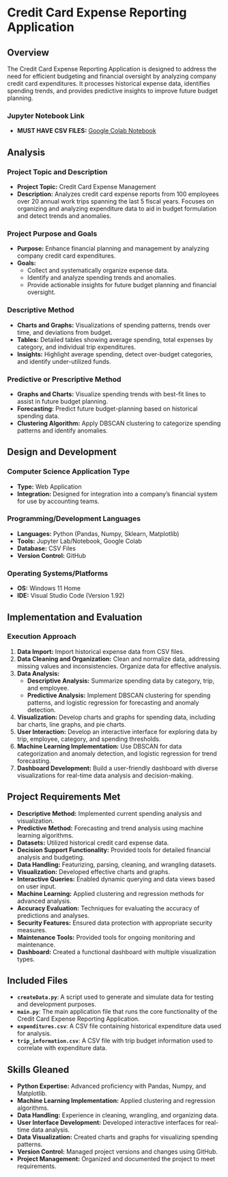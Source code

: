 # Credit Card Expense Reporting Application

## Overview

The Credit Card Expense Reporting Application is designed to address the need for efficient budgeting and financial oversight by analyzing company credit card expenditures. It processes historical expense data, identifies spending trends, and provides predictive insights to improve future budget planning.

### Jupyter Notebook Link

- **MUST HAVE CSV FILES:** [Google Colab Notebook](https://colab.research.google.com/drive/1kcNTUj6hnwmr6QdchR1EncKv2fgENMsz?usp=sharing)

## Analysis

### Project Topic and Description

- **Project Topic:** Credit Card Expense Management
- **Description:** Analyzes credit card expense reports from 100 employees over 20 annual work trips spanning the last 5 fiscal years. Focuses on organizing and analyzing expenditure data to aid in budget formulation and detect trends and anomalies.

### Project Purpose and Goals

- **Purpose:** Enhance financial planning and management by analyzing company credit card expenditures.
- **Goals:**
  - Collect and systematically organize expense data.
  - Identify and analyze spending trends and anomalies.
  - Provide actionable insights for future budget planning and financial oversight.

### Descriptive Method

- **Charts and Graphs:** Visualizations of spending patterns, trends over time, and deviations from budget.
- **Tables:** Detailed tables showing average spending, total expenses by category, and individual trip expenditures.
- **Insights:** Highlight average spending, detect over-budget categories, and identify under-utilized funds.

### Predictive or Prescriptive Method

- **Graphs and Charts:** Visualize spending trends with best-fit lines to assist in future budget planning.
- **Forecasting:** Predict future budget-planning based on historical spending data.
- **Clustering Algorithm:** Apply DBSCAN clustering to categorize spending patterns and identify anomalies.

## Design and Development

### Computer Science Application Type

- **Type:** Web Application
- **Integration:** Designed for integration into a company’s financial system for use by accounting teams.

### Programming/Development Languages

- **Languages:** Python (Pandas, Numpy, Sklearn, Matplotlib)
- **Tools:** Jupyter Lab/Notebook, Google Colab
- **Database:** CSV Files
- **Version Control:** GitHub

### Operating Systems/Platforms

- **OS:** Windows 11 Home
- **IDE:** Visual Studio Code (Version 1.92)

## Implementation and Evaluation

### Execution Approach

1. **Data Import:** Import historical expense data from CSV files.
2. **Data Cleaning and Organization:** Clean and normalize data, addressing missing values and inconsistencies. Organize data for effective analysis.
3. **Data Analysis:**
   - **Descriptive Analysis:** Summarize spending data by category, trip, and employee.
   - **Predictive Analysis:** Implement DBSCAN clustering for spending patterns, and logistic regression for forecasting and anomaly detection.
4. **Visualization:** Develop charts and graphs for spending data, including bar charts, line graphs, and pie charts.
5. **User Interaction:** Develop an interactive interface for exploring data by trip, employee, category, and spending thresholds.
6. **Machine Learning Implementation:** Use DBSCAN for data categorization and anomaly detection, and logistic regression for trend forecasting.
7. **Dashboard Development:** Build a user-friendly dashboard with diverse visualizations for real-time data analysis and decision-making.

## Project Requirements Met

- **Descriptive Method:** Implemented current spending analysis and visualization.
- **Predictive Method:** Forecasting and trend analysis using machine learning algorithms.
- **Datasets:** Utilized historical credit card expense data.
- **Decision Support Functionality:** Provided tools for detailed financial analysis and budgeting.
- **Data Handling:** Featurizing, parsing, cleaning, and wrangling datasets.
- **Visualization:** Developed effective charts and graphs.
- **Interactive Queries:** Enabled dynamic querying and data views based on user input.
- **Machine Learning:** Applied clustering and regression methods for advanced analysis.
- **Accuracy Evaluation:** Techniques for evaluating the accuracy of predictions and analyses.
- **Security Features:** Ensured data protection with appropriate security measures.
- **Maintenance Tools:** Provided tools for ongoing monitoring and maintenance.
- **Dashboard:** Created a functional dashboard with multiple visualization types.

## Included Files

- **`createData.py`**: A script used to generate and simulate data for testing and development purposes.
- **`main.py`**: The main application file that runs the core functionality of the Credit Card Expense Reporting Application.
- **`expenditures.csv`**: A CSV file containing historical expenditure data used for analysis.
- **`trip_information.csv`**: A CSV file with trip budget information used to correlate with expenditure data.

## Skills Gleaned

- **Python Expertise:** Advanced proficiency with Pandas, Numpy, and Matplotlib.
- **Machine Learning Implementation:** Applied clustering and regression algorithms.
- **Data Handling:** Experience in cleaning, wrangling, and organizing data.
- **User Interface Development:** Developed interactive interfaces for real-time data analysis.
- **Data Visualization:** Created charts and graphs for visualizing spending patterns.
- **Version Control:** Managed project versions and changes using GitHub.
- **Project Management:** Organized and documented the project to meet requirements.

